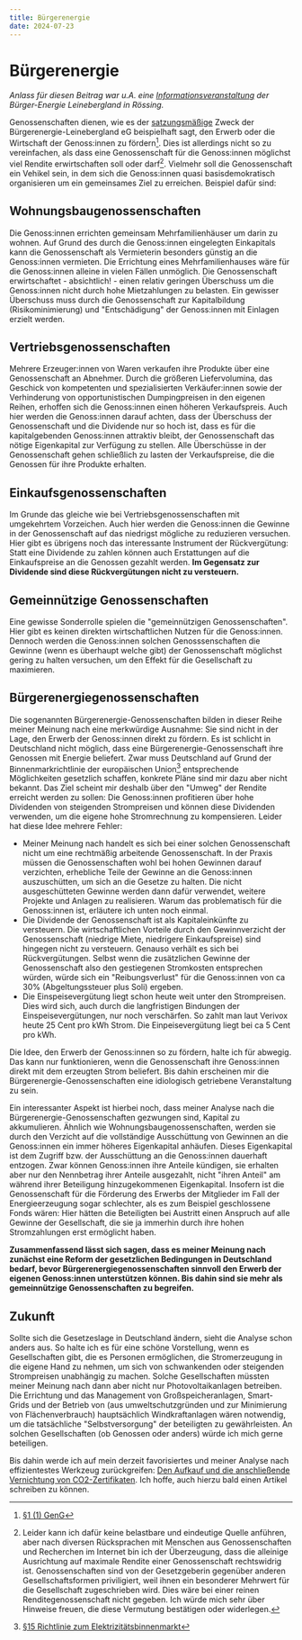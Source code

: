 ```yaml
---
title: Bürgerenergie
date: 2024-07-23
---
```


# Bürgerenergie

_Anlass für diesen Beitrag war u.A. eine
[Informationsveranstaltung](/de/blog/2024-07-23-solarpark-infoveranstaltung) der
Bürger-Energie Leinebergland in Rössing._

Genossenschaften dienen, wie es der
[satzungsmäßige](/assets/SatzungBELeinebergland.pdf) Zweck der
Bürgerenergie-Leinebergland eG beispielhaft sagt, den Erwerb oder die Wirtschaft
der Genoss:innen zu fördern[^1]. Dies ist allerdings nicht so zu vereinfachen,
als dass eine Genossenschaft für die Genoss:innen möglichst viel Rendite
erwirtschaften soll oder darf[^2]. Vielmehr soll die Genossenschaft ein Vehikel
sein, in dem sich die Genoss:innen quasi basisdemokratisch organisieren um ein
gemeinsames Ziel zu erreichen. Beispiel dafür sind:

## Wohnungsbaugenossenschaften

Die Genoss:innen errichten gemeinsam Mehrfamilienhäuser um darin zu wohnen. Auf
Grund des durch die Genoss:innen eingelegten Einkapitals kann die Genossenschaft
als Vermieterin besonders günstig an die Genoss:innen vermieten. Die Errichtung
eines Mehrfamilienhauses wäre für die Genoss:innen alleine in vielen Fällen
unmöglich. Die Genossenschaft erwirtschaftet - absichtlich! - einen relativ
geringen Überschuss um die Genoss:innen nicht durch hohe Mietzahlungen zu
belasten. Ein gewisser Überschuss muss durch die Genossenschaft zur
Kapitalbildung (Risikominimierung) und "Entschädigung" der Genoss:innen mit
Einlagen erzielt werden.

## Vertriebsgenossenschaften

Mehrere Erzeuger:innen von Waren verkaufen ihre Produkte über eine
Genossenschaft an Abnehmer. Durch die größeren Liefervolumina, das Geschick von
kompetenten und spezialisierten Verkäufer:innen sowie der Verhinderung von
opportunistischen Dumpingpreisen in den eigenen Reihen, erhoffen sich die
Genoss:innen einen höheren Verkaufspreis. Auch hier werden die Genoss:innen
darauf achten, dass der Überschuss der Genossenschaft und die Dividende nur so
hoch ist, dass es für die kapitalgebenden Genoss:innen attraktiv bleibt, der
Genossenschaft das nötige Eigenkapital zur Verfügung zu stellen. Alle
Überschüsse in der Genossenschaft gehen schließlich zu lasten der
Verkaufspreise, die die Genossen für ihre Produkte erhalten.

## Einkaufsgenossenschaften

Im Grunde das gleiche wie bei Vertriebsgenossenschaften mit umgekehrtem
Vorzeichen. Auch hier werden die Genoss:innen die Gewinne in der Genossenschaft
auf das niedrigst mögliche zu reduzieren versuchen. Hier gibt es übrigens noch
das interessante Instrument der Rückvergütung: Statt eine Dividende zu zahlen
können auch Erstattungen auf die Einkaufspreise an die Genossen gezahlt werden.
**Im Gegensatz zur Dividende sind diese Rückvergütungen nicht zu versteuern.**

## Gemeinnützige Genossenschaften

Eine gewisse Sonderrolle spielen die "gemeinnützigen Genossenschaften". Hier
gibt es keinen direkten wirtschaftlichen Nutzen für die Genoss:innen. Dennoch
werden die Genoss:innen solchen Genosssenschaften die Gewinne (wenn es überhaupt
welche gibt) der Genossenschaft möglichst gering zu halten versuchen, um den
Effekt für die Gesellschaft zu maximieren.

## Bürgerenergiegenossenschaften

Die sogenannten Bürgerenergie-Genossenschaften bilden in dieser Reihe meiner
Meinung nach eine merkwürdige Ausnahme: Sie sind nicht in der Lage, den Erwerb
der Genoss:innen direkt zu fördern. Es ist schlicht in Deutschland nicht
möglich, dass eine Bürgerenergie-Genossenschaft ihre Genossen mit Energie
beliefert. Zwar muss Deutschland auf Grund der Binnenmarkrichtlinie der
europäischen Union[^3] entsprechende Möglichkeiten gesetzlich schaffen, konkrete
Pläne sind mir dazu aber nicht bekannt. Das Ziel scheint mir deshalb über den
"Umweg" der Rendite erreicht werden zu sollen: Die Genoss:innen profitieren über
hohe Dividenden von steigenden Strompreisen und können diese Dividenden
verwenden, um die eigene hohe Stromrechnung zu kompensieren. Leider hat diese
Idee mehrere Fehler:

- Meiner Meinung nach handelt es sich bei einer solchen Genossenschaft nicht um
  eine rechtmäßig arbeitende Genossenschaft. In der Praxis müssen die
  Genossenschaften wohl bei hohen Gewinnen darauf verzichten, erhebliche Teile
  der Gewinne an die Genoss:innen auszuschütten, um sich an die Gesetze zu
  halten. Die nicht ausgeschütteten Gewinne werden dann dafür verwendet, weitere
  Projekte und Anlagen zu realisieren. Warum das problematisch für die
  Genoss:innen ist, erläutere ich unten noch einmal.
- Die Dividende der Genossenschaft ist als Kapitaleinkünfte zu versteuern. Die
  wirtschaftlichen Vorteile durch den Gewinnverzicht der Genossenschaft
  (niedrige Miete, niedrigere Einkaufspreise) sind hingegen nicht zu versteuern.
  Genauso verhält es sich bei Rückvergütungen. Selbst wenn die zusätzlichen
  Gewinne der Genossenschaft also den gestiegenen Stromkosten entsprechen
  würden, würde sich ein "Reibungsverlust" für die Genoss:innen von ca 30%
  (Abgeltungssteuer plus Soli) ergeben.
- Die Einspeisevergütung liegt schon heute weit unter den Strompreisen. Dies
  wird sich, auch durch die langfristigen Bindungen der Einspeisevergütungen,
  nur noch verschärfen. So zahlt man laut Verivox heute 25 Cent pro kWh Strom.
  Die Einpeisevergütung liegt bei ca 5 Cent pro kWh.

Die Idee, den Erwerb der Genoss:innen so zu fördern, halte ich für abwegig. Das
kann nur funktionieren, wenn die Genossenschaft ihre Genoss:innen direkt mit dem
erzeugten Strom beliefert. Bis dahin erscheinen mir die
Bürgerenergie-Genossenschaften eine idiologisch getriebene Veranstaltung zu
sein.

Ein interessanter Aspekt ist hierbei noch, dass meiner Analyse nach die
Bürgerenergie-Genossenschaften gezwungen sind, Kapital zu akkumulieren. Ähnlich
wie Wohnungsbaugenossenschaften, werden sie durch den Verzicht auf die
vollständige Ausschüttung von Gewinnen an die Genoss:innen ein immer höheres
Eigenkapital anhäufen. Dieses Eigenkapital ist dem Zugriff bzw. der Ausschüttung
an die Genoss:innen dauerhaft entzogen. Zwar können Genoss:innen ihre Anteile
kündigen, sie erhalten aber nur den Nennbetrag ihrer Anteile ausgezahlt, nicht
"ihren Anteil" am während ihrer Beteiligung hinzugekommenen Eigenkapital.
Insofern ist die Genossenschaft für die Förderung des Erwerbs der Mitglieder im
Fall der Energieerzeugung sogar schlechter, als es zum Beispiel geschlossene
Fonds wären: Hier hätten die Beteiligten bei Austritt einen Anspruch auf alle
Gewinne der Gesellschaft, die sie ja immerhin durch ihre hohen Stromzahlungen
erst ermöglicht haben.

**Zusammenfassend lässt sich sagen, dass es meiner Meinung nach zunächst eine
Reform der gesetzlichen Bedingungen in Deutschland bedarf, bevor
Bürgerenergiegenossenschaften sinnvoll den Erwerb der eigenen Genoss:innen
unterstützen können. Bis dahin sind sie mehr als gemeinnützige Genossenschaften
zu begreifen.**

## Zukunft

Sollte sich die Gesetzeslage in Deutschland ändern, sieht die Analyse schon
anders aus. So halte ich es für eine schöne Vorstellung, wenn es Gesellschaften
gibt, die es Personen ermöglichen, die Stromerzeugung in die eigene Hand zu
nehmen, um sich von schwankenden oder steigenden Strompreisen unabhängig zu
machen. Solche Gesellschaften müssten meiner Meinung nach dann aber nicht nur
Photovoltaikanlagen betreiben. Die Errichtung und das Management von
Großspeicheranlagen, Smart-Grids und der Betrieb von (aus umweltschutzgründen
und zur Minimierung von Flächenverbrauch) hauptsächlich Windkraftanlagen wären
notwendig, um die tatsächliche "Selbstversorgung" der beteiligten zu
gewährleisten. An solchen Gesellschaften (ob Genossen oder anders) würde ich
mich gerne beteiligen.

Bis dahin werde ich auf mein derzeit favorisiertes und meiner Analyse nach
effizientestes Werkzeug zurückgreifen:
[Den Aufkauf und die anschließende Vernichtung von CO2-Zertifikaten](https://www.compensators.org/).
Ich hoffe, auch hierzu bald einen Artikel schreiben zu können.

[^1]: [§1 (1) GenG](https://www.gesetze-im-internet.de/geng/__1.html)
[^2]:
    Leider kann ich dafür keine belastbare und eindeutige Quelle anführen, aber
    nach diversen Rücksprachen mit Menschen aus Genossenschaften und Recherchen
    im Internet bin ich der Überzeugung, dass die alleinige Ausrichtung auf
    maximale Rendite einer Genossenschaft rechtswidrig ist. Genossenschaften
    sind von der Gesetzgeberin gegenüber anderen Gesellschaftsformen
    priviligiert, weil ihnen ein besonderer Mehrwert für die Gesellschaft
    zugeschrieben wird. Dies wäre bei einer reinen Renditegenossenschaft nicht
    gegeben. Ich würde mich sehr über Hinweise freuen, die diese Vermutung
    bestätigen oder widerlegen.

[^3]:
    [§15 Richtlinie zum Elektrizitätsbinnenmarkt](/assets/binnenmarkrichtlinie.pdf)

